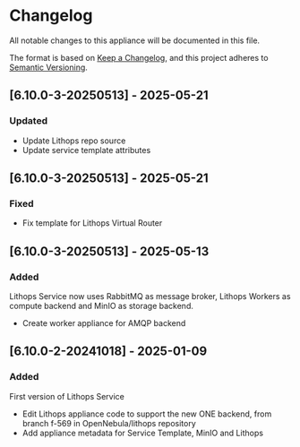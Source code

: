 # Changelog

All notable changes to this appliance will be documented in this file.

The format is based on [Keep a Changelog](https://keepachangelog.com/en/1.1.0/),
and this project adheres to [Semantic Versioning](https://semver.org/spec/v2.0.0.html).

## [6.10.0-3-20250513] - 2025-05-21

### Updated

- Update Lithops repo source
- Update service template attributes

## [6.10.0-3-20250513] - 2025-05-21

### Fixed

- Fix template for Lithops Virtual Router

## [6.10.0-3-20250513] - 2025-05-13

### Added

Lithops Service now uses RabbitMQ as message broker, Lithops Workers as compute backend and MinIO as storage backend.

- Create worker appliance for AMQP backend

## [6.10.0-2-20241018] - 2025-01-09

### Added

First version of Lithops Service

- Edit Lithops appliance code to support the new ONE backend, from branch f-569 in OpenNebula/lithops repository
- Add appliance metadata for Service Template, MinIO and Lithops
